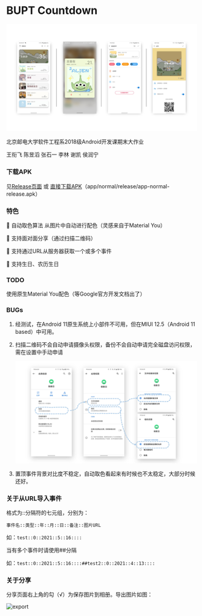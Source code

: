 # BUPT Countdown

![preview](img/preview.jpg)

北京邮电大学软件工程系2018级Android开发课期末大作业

王衔飞 陈昱滔 张石一 李林 谢凯 侯润宁 

### 下载APK

见[Release页面](https://github.com/xianfei/bupt_countdown/releases)  或  [直接下载APK](https://github.com/xianfei/bupt_countdown/raw/main/app/normal/release/app-normal-release.apk)（app/normal/release/app-normal-release.apk）

### 特色

🌟 自动取色算法 从图片中自动进行配色（灵感来自于Material You）

🌟 支持面对面分享（通过扫描二维码）

🌟 支持通过URL从服务器获取一个或多个事件

🌟 支持生日、农历生日

### TODO

使用原生Material You配色（等Google官方开发文档出了）

### BUGs

1. 经测试，在Android 11原生系统上小部件不可用，但在MIUI 12.5（Android 11 based）中可用。

2. 扫描二维码不会自动申请摄像头权限，备份不会自动申请完全磁盘访问权限，需在设置中手动申请

   ![permission](img/permission.jpg)

3. 置顶事件背景对比度不稳定，自动取色看起来有时候也不太稳定，大部分时候还好。

### 关于从URL导入事件

格式为::分隔符的七元组，分别为：

```事件名::类型::年::月::日::备注::图片URL```

如：```test::0::2021::5::16::::```

当有多个事件时请使用##分隔

如：```test::0::2021::5::16::::##test2::0::2021::4::13::::```

### 关于分享

分享页面右上角的勾（√）为保存图片到相册。导出图片如图：

![export](img/export.jpg)